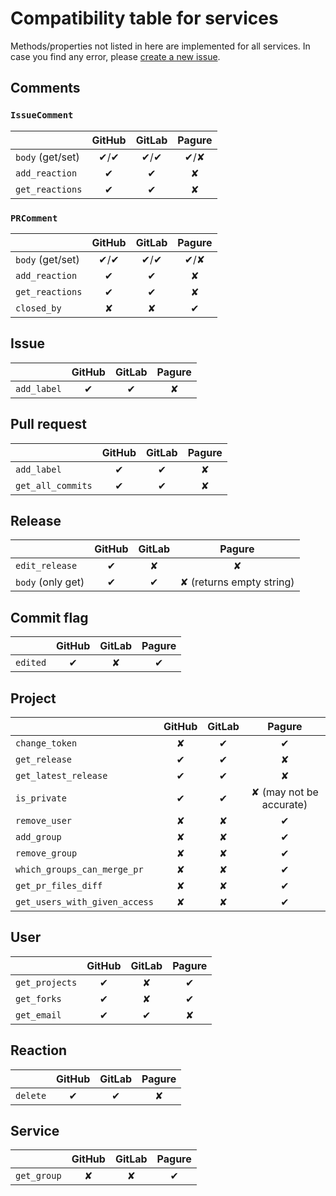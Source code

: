 # Compatibility table for services

Methods/properties not listed in here are implemented for all services.
In case you find any error, please [create a new issue](https://github.com/packit/ogr/issues/new).

## Comments

### `IssueComment`

|                  | GitHub | GitLab | Pagure |
| ---------------- | :----: | :----: | :----: |
| `body` (get/set) | ✔/✔  | ✔/✔  |  ✔/✘  |
| `add_reaction`   |   ✔   |   ✔   |   ✘    |
| `get_reactions`  |   ✔   |   ✔   |   ✘    |

### `PRComment`

|                  | GitHub | GitLab | Pagure |
| ---------------- | :----: | :----: | :----: |
| `body` (get/set) | ✔/✔  | ✔/✔  |  ✔/✘  |
| `add_reaction`   |   ✔   |   ✔   |   ✘    |
| `get_reactions`  |   ✔   |   ✔   |   ✘    |
| `closed_by`      |   ✘    |   ✘    |   ✔   |

## Issue

|             | GitHub | GitLab | Pagure |
| ----------- | :----: | :----: | :----: |
| `add_label` |   ✔   |   ✔   |   ✘    |

## Pull request

|                   | GitHub | GitLab | Pagure |
| ----------------- | :----: | :----: | :----: |
| `add_label`       |   ✔   |   ✔   |   ✘    |
| `get_all_commits` |   ✔   |   ✔   |   ✘    |

## Release

|                   | GitHub | GitLab |          Pagure          |
| ----------------- | :----: | :----: | :----------------------: |
| `edit_release`    |   ✔   |   ✘    |            ✘             |
| `body` (only get) |   ✔   |   ✔   | ✘ (returns empty string) |

## Commit flag

|          | GitHub | GitLab | Pagure |
| -------- | :----: | :----: | :----: |
| `edited` |   ✔   |   ✘    |   ✔   |

## Project

|                               | GitHub | GitLab |         Pagure          |
| ----------------------------- | :----: | :----: | :---------------------: |
| `change_token`                |   ✘    |   ✔   |           ✔            |
| `get_release`                 |   ✔   |   ✔   |            ✘            |
| `get_latest_release`          |   ✔   |   ✔   |            ✘            |
| `is_private`                  |   ✔   |   ✔   | ✘ (may not be accurate) |
| `remove_user`                 |   ✘    |   ✘    |           ✔            |
| `add_group`                   |   ✘    |   ✘    |           ✔            |
| `remove_group`                |   ✘    |   ✘    |           ✔            |
| `which_groups_can_merge_pr`   |   ✘    |   ✘    |           ✔            |
| `get_pr_files_diff`           |   ✘    |   ✘    |           ✔            |
| `get_users_with_given_access` |   ✘    |   ✘    |           ✔            |

## User

|                | GitHub | GitLab | Pagure |
| -------------- | :----: | :----: | :----: |
| `get_projects` |   ✔   |   ✘    |   ✔   |
| `get_forks`    |   ✔   |   ✘    |   ✔   |
| `get_email`    |   ✔   |   ✔   |   ✘    |

## Reaction

|          | GitHub | GitLab | Pagure |
| -------- | :----: | :----: | :----: |
| `delete` |   ✔   |   ✔   |   ✘    |

## Service

|             | GitHub | GitLab | Pagure |
| ----------- | :----: | :----: | :----: |
| `get_group` |   ✘    |   ✘    |   ✔   |
